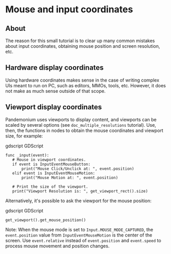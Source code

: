 

# Mouse and input coordinates

## About

The reason for this small tutorial is to clear up many common mistakes
about input coordinates, obtaining mouse position and screen resolution,
etc.

## Hardware display coordinates

Using hardware coordinates makes sense in the case of writing complex
UIs meant to run on PC, such as editors, MMOs, tools, etc. However, it does
not make as much sense outside of that scope.

## Viewport display coordinates

Pandemonium uses viewports to display content, and viewports can be scaled by
several options (see `doc_multiple_resolutions` tutorial). Use, then, the
functions in nodes to obtain the mouse coordinates and viewport size,
for example:

gdscript GDScript

```
func _input(event):
   # Mouse in viewport coordinates.
   if event is InputEventMouseButton:
       print("Mouse Click/Unclick at: ", event.position)
   elif event is InputEventMouseMotion:
       print("Mouse Motion at: ", event.position)

   # Print the size of the viewport.
   print("Viewport Resolution is: ", get_viewport_rect().size)
```


Alternatively, it's possible to ask the viewport for the mouse position:

gdscript GDScript

```
get_viewport().get_mouse_position()
```

Note:
 When the mouse mode is set to `Input.MOUSE_MODE_CAPTURED`, the `event.position` value from `InputEventMouseMotion` is the center of the screen. Use `event.relative` instead of `event.position` and `event.speed` to process mouse movement and position changes.

